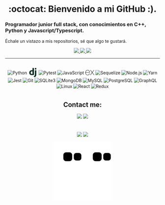 <div align='center'>

# :octocat: Bienvenido a mi GitHub :).
</div>

### Programador junior full stack, con conocimientos en C++, Python y Javascript/Typescript. 
Échale un vistazo a mis repositorios, sé que algo te gustará.
<div align='center'>

  <a href='https://github.com/RafaelOrti'>
    <img height='180em' src= 'https://github-readme-stats.vercel.app/api?username=RafaelOrti&theme=radical&show_icons=true&count_private=true&custom_title=My%20Github%20Stats'>
    <img height='180em' src= 'https://github-readme-stats.vercel.app/api/top-langs/?username=RafaelOrti&theme=radical&langs_count=10&layout=compact'>
  </a>

  <a href='https://github.com/RafaelOrti'>
    <img src='https://github-profile-trophy.vercel.app/?username=RafaelOrti&row=1&theme=radical'>
  </a>

---
<div style="display: inline_block"><br>
  <img align="center" alt="Python" height="30" width="40" src="https://cdn.jsdelivr.net/gh/devicons/devicon/icons/python/python-original.svg">
  <img align="center" alt="Django" height="30" width="30" src="./.github/assets/img/django-stroke.png">
  <img align="center" alt="Pytest" height="30" width="40" src="https://cdn.jsdelivr.net/gh/devicons/devicon/icons/pytest/pytest-original.svg">
  <img align="center" alt="JavaScript" height="30" width="40" src="https://cdn.jsdelivr.net/gh/devicons/devicon/icons/javascript/javascript-original.svg">
  <img align="center" alt="Express" height="30" width="30" src="./.github/assets/img/express-original-stroke.png">
  <img align="center" alt="Sequelize" height="30" width="40" src="https://cdn.jsdelivr.net/gh/devicons/devicon/icons/sequelize/sequelize-original.svg">
  <img align="center" alt="Node.js" height="30" width="40" src="https://cdn.jsdelivr.net/gh/devicons/devicon/icons/nodejs/nodejs-original.svg">
  <img align="center" alt="Yarn" height="30" width="40" src="https://cdn.jsdelivr.net/gh/devicons/devicon/icons/yarn/yarn-original.svg">
  <img align="center" alt="Jest" height="30" width="40" src="https://cdn.jsdelivr.net/gh/devicons/devicon/icons/jest/jest-plain.svg">
  <img align="center" alt="Git" height="30" width="40" src="https://cdn.jsdelivr.net/gh/devicons/devicon/icons/git/git-original.svg">
  <img align="center" alt="SQLite3" height="30" width="40" src="https://cdn.jsdelivr.net/gh/devicons/devicon/icons/sqlite/sqlite-original.svg">
  <img align="center" alt="MongoDB" height="30" width="40" src="https://cdn.jsdelivr.net/gh/devicons/devicon/icons/mongodb/mongodb-original.svg">
  <img align="center" alt="MySQL" height="30" width="40" src="https://cdn.jsdelivr.net/gh/devicons/devicon/icons/mysql/mysql-original.svg">
  <img align="center" alt="PostgreSQL" height="30" width="40" src="https://cdn.jsdelivr.net/gh/devicons/devicon/icons/postgresql/postgresql-original.svg">
  <img align="center" alt="GraphQL" height="30" width="40" src="https://cdn.jsdelivr.net/gh/devicons/devicon/icons/graphql/graphql-plain.svg">
  <img align="center" alt="Linux" height="30" width="40" src="https://cdn.jsdelivr.net/gh/devicons/devicon/icons/linux/linux-original.svg">
  <img align="center" alt="React" height="30" width="40" src="https://cdn.jsdelivr.net/gh/devicons/devicon/icons/react/react-original.svg">
  <img align="center" alt="Redux" height="30" width="40" src="https://cdn.jsdelivr.net/gh/devicons/devicon/icons/redux/redux-original.svg">

#
  <!-- <img align="right" alt="Rafael-pic" height="150" style="border-radius:50px;" src="> -->
</div>
</div>
<div align='center'>

  ## Contact me:
  <a href = "mailto:rafaeloriolorticarrio@gmail.com"><img src="https://img.shields.io/badge/-Gmail-%23333?style=for-the-badge&logo=gmail&logoColor=white" target="_blank"></a>
  <a href="https://www.linkedin.com/in/rafael-oriol-ort%C3%AD-carri%C3%B3-2b1543179" target="_blank"><img src="https://img.shields.io/badge/-LinkedIn-%230077B5?style=for-the-badge&logo=linkedin&logoColor=white" target="_blank"></a> 

#
  <img height='125em' src="https://github-readme-stats.vercel.app/api/wakatime?username=@RafaelOrti&custom_title=Languages%20That%20I'm%20Working%20This%20Week&range=last_7_days&layout=compact&theme=radical&border_radius=2%&border_color=808080">
  <img height='125em' src= 'https://github-readme-streak-stats.herokuapp.com/?user=RafaelOrti&theme=radical'>

  ![Snake animation dark](https://raw.githubusercontent.com/RafaelOrti/RafaelOrti/output/github-contribution-grid-snake-dark.svg#gh-dark-mode-only)![Snake animation light](https://raw.githubusercontent.com/RafaelOrti/RafaelOrti/output/github-contribution-grid-snake.svg#gh-light-mode-only)
</div>

